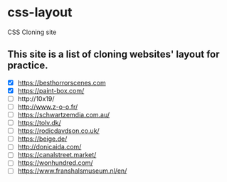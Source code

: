# css-layout

CSS Cloning site

## This site is a list of cloning websites' layout for practice.

-   [x] https://besthorrorscenes.com
-   [x] https://paint-box.com/
-   [ ] http://10x19/
-   [ ] http://www.z-o-o.fr/
-   [ ] https://schwartzemdia.com.au/
-   [ ] https://tolv.dk/
-   [ ] https://rodicdavdson.co.uk/
-   [ ] https://beige.de/
-   [ ] http://donicaida.com/
-   [ ] https://canalstreet.market/
-   [ ] https://wonhundred.com/
-   [ ] https://www.franshalsmuseum.nl/en/
